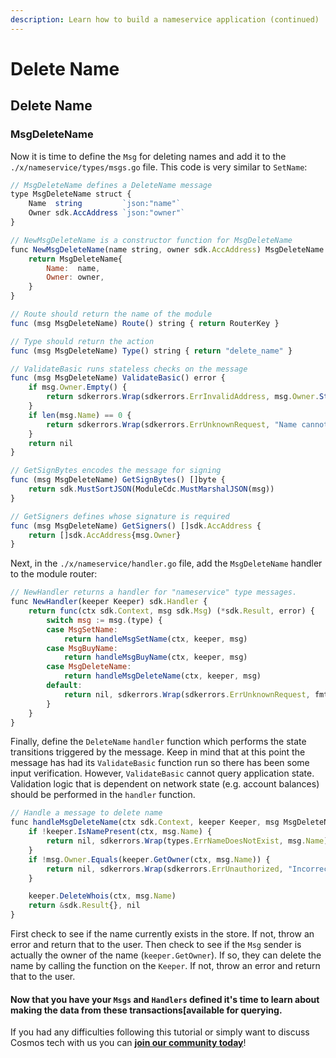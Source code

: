 ```yaml
---
description: Learn how to build a nameservice application (continued)
---
```


# Delete Name

## Delete Name <a id="delete-name"></a>

### MsgDeleteName <a id="msgdeletename"></a>

Now it is time to define the `Msg` for deleting names and add it to the `./x/nameservice/types/msgs.go` file. This code is very similar to `SetName`:

```javascript
// MsgDeleteName defines a DeleteName message
type MsgDeleteName struct {
    Name  string         `json:"name"`
    Owner sdk.AccAddress `json:"owner"`
}

// NewMsgDeleteName is a constructor function for MsgDeleteName
func NewMsgDeleteName(name string, owner sdk.AccAddress) MsgDeleteName {
    return MsgDeleteName{
        Name:  name,
        Owner: owner,
    }
}

// Route should return the name of the module
func (msg MsgDeleteName) Route() string { return RouterKey }

// Type should return the action
func (msg MsgDeleteName) Type() string { return "delete_name" }

// ValidateBasic runs stateless checks on the message
func (msg MsgDeleteName) ValidateBasic() error {
    if msg.Owner.Empty() {
        return sdkerrors.Wrap(sdkerrors.ErrInvalidAddress, msg.Owner.String())
    }
    if len(msg.Name) == 0 {
        return sdkerrors.Wrap(sdkerrors.ErrUnknownRequest, "Name cannot be empty")
    }
    return nil
}

// GetSignBytes encodes the message for signing
func (msg MsgDeleteName) GetSignBytes() []byte {
    return sdk.MustSortJSON(ModuleCdc.MustMarshalJSON(msg))
}

// GetSigners defines whose signature is required
func (msg MsgDeleteName) GetSigners() []sdk.AccAddress {
    return []sdk.AccAddress{msg.Owner}
}
```

Next, in the `./x/nameservice/handler.go` file, add the `MsgDeleteName` handler to the module router:

```javascript
// NewHandler returns a handler for "nameservice" type messages.
func NewHandler(keeper Keeper) sdk.Handler {
    return func(ctx sdk.Context, msg sdk.Msg) (*sdk.Result, error) {
        switch msg := msg.(type) {
        case MsgSetName:
            return handleMsgSetName(ctx, keeper, msg)
        case MsgBuyName:
            return handleMsgBuyName(ctx, keeper, msg)
        case MsgDeleteName:
            return handleMsgDeleteName(ctx, keeper, msg)
        default:
            return nil, sdkerrors.Wrap(sdkerrors.ErrUnknownRequest, fmt.Sprintf("Unrecognized nameservice Msg type: %v", msg.Type()))
        }
    }
}
```

Finally, define the `DeleteName` `handler` function which performs the state transitions triggered by the message. Keep in mind that at this point the message has had its `ValidateBasic` function run so there has been some input verification. However, `ValidateBasic` cannot query application state. Validation logic that is dependent on network state \(e.g. account balances\) should be performed in the `handler` function.

```javascript
// Handle a message to delete name
func handleMsgDeleteName(ctx sdk.Context, keeper Keeper, msg MsgDeleteName) (*sdk.Result, error) {
    if !keeper.IsNamePresent(ctx, msg.Name) {
        return nil, sdkerrors.Wrap(types.ErrNameDoesNotExist, msg.Name)
    }
    if !msg.Owner.Equals(keeper.GetOwner(ctx, msg.Name)) {
        return nil, sdkerrors.Wrap(sdkerrors.ErrUnauthorized, "Incorrect Owner")
    }

    keeper.DeleteWhois(ctx, msg.Name)
    return &sdk.Result{}, nil
}
```

First check to see if the name currently exists in the store. If not, throw an error and return that to the user. Then check to see if the `Msg` sender is actually the owner of the name \(`keeper.GetOwner`\). If so, they can delete the name by calling the function on the `Keeper`. If not, throw an error and return that to the user.

#### Now that you have your `Msgs` and `Handlers` defined it's time to learn about making the data from these transactions\[available for querying. <a id="now-that-you-have-your-msgs-and-handlers-defined-it-s-time-to-learn-about-making-the-data-from-these-transactions-available-for-querying"></a>

If you had any difficulties following this tutorial or simply want to discuss Cosmos tech with us you can [**join our community today**](https://discord.gg/fszyM7K)!

